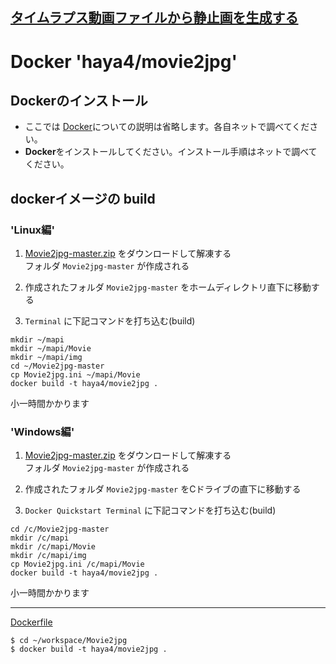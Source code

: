 [タイムラプス動画ファイルから静止画を生成する](README.md)
----

# Docker 'haya4/movie2jpg'

## Dockerのインストール

 * ここでは [Docker]()についての説明は省略します。各自ネットで調べてください。
 * **Docker**をインストールしてください。インストール手順はネットで調べてください。


## dockerイメージの build

### 'Linux編'

1. [Movie2jpg-master.zip](/gitbucket/yuu/Movie2jpg/archive/master.zip) をダウンロードして解凍する  
フォルダ `Movie2jpg-master` が作成される

2. 作成されたフォルダ `Movie2jpg-master` をホームディレクトリ直下に移動する

3. `Terminal` に下記コマンドを打ち込む(build)
  ```
  mkdir ~/mapi
  mkdir ~/mapi/Movie
  mkdir ~/mapi/img
  cd ~/Movie2jpg-master
  cp Movie2jpg.ini ~/mapi/Movie
  docker build -t haya4/movie2jpg .
  ```
  小一時間かかります


### 'Windows編'

1. [Movie2jpg-master.zip](/gitbucket/yuu/Movie2jpg/archive/master.zip) をダウンロードして解凍する  
フォルダ `Movie2jpg-master` が作成される

2. 作成されたフォルダ `Movie2jpg-master` をCドライブの直下に移動する

3. `Docker Quickstart Terminal` に下記コマンドを打ち込む(build)
  ```
  cd /c/Movie2jpg-master
  mkdir /c/mapi
  mkdir /c/mapi/Movie
  mkdir /c/mapi/img
  cp Movie2jpg.ini /c/mapi/Movie
  docker build -t haya4/movie2jpg .
  ```
  小一時間かかります


----

[Dockerfile](/gitbucket/yuu/Movie2jpg/blob/master/Dockerfile)

  ```
$ cd ~/workspace/Movie2jpg
$ docker build -t haya4/movie2jpg .
  ```
